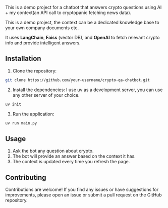 This is a demo project for a chatbot that answers crypto questions using AI + my context(an API call to cryptopanic fetching news data).

This is a demo project, the context can be a dedicated knowledge base to your own company documents etc.

It uses **LangChain**, **Faiss** (vector DB), and **OpenAI** to fetch relevant crypto info
and provide intelligent answers.

## Installation

1. Clone the repository:

```bash
git clone https://github.com/your-username/crypto-qa-chatbot.git
```

2. Install the dependencies:
   I use uv as a development server, you can use any other server of your choice.

```bash
uv init
```

3. Run the application:

```bash
uv run main.py
```

## Usage

1. Ask the bot any question about crypto.
2. The bot will provide an answer based on the context it has.
3. The context is updated every time you refresh the page.

## Contributing

Contributions are welcome! If you find any issues or have suggestions for improvements, please open an issue or submit a pull request on the GitHub repository.
